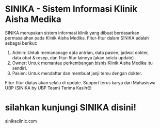 # SINIKA - Sistem Informasi Klinik Aisha Medika

SINIKA merupakan sistem informasi klinik yang dibuat berdasarkan permasalahan pada Klinik Aisha Medika. Fitur-fitur dalam SINIKA adalah sebagai berikut:

1. Admin: Untuk memananage data antrian, data pasien, jadwal dokter, data obat & resep, dan fitur-fitur lainnya (akan selalu update)
2. Owner: Untuk memantau perkembangan bisnis Klinik Aisha Medika itu sendiri.
3. Pasien: Untuk mendaftar dan membuat janji temu dengan dokter.

Fitur-fitur diatas akan selalu di update. Support terus karya dari Mahasiswa UBP (SINIKA by UBP Team)
Terima Kasih😊

# silahkan kunjungi SINIKA disini!

sinikaclinic.com

